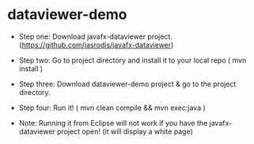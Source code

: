 # dataviewer-demo
* Step one: Download javafx-dataviewer project. (https://github.com/jasrodis/javafx-dataviewer)
* Step two: Go to project directory and install it to your local repo ( mvn install )
* Step three: Download dataviewer-demo project & go to the project directory.
* Step four: Run it! ( mvn clean compile && mvn exec:java )   

* Note: Running it from Eclipse will not work if you have the javafx-dataviewer project open! (it will display a white page)
